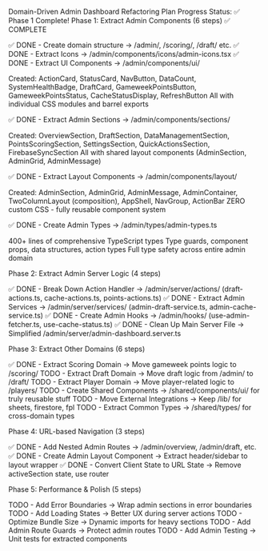 Domain-Driven Admin Dashboard Refactoring Plan
Progress Status: ✅ Phase 1 Complete!
Phase 1: Extract Admin Components (6 steps) ✅ COMPLETE

✅ DONE - Create domain structure → /admin/, /scoring/, /draft/ etc.
✅ DONE - Extract Icons → /admin/components/icons/admin-icons.tsx
✅ DONE - Extract UI Components → /admin/components/ui/

Created: ActionCard, StatusCard, NavButton, DataCount, SystemHealthBadge, DraftCard, GameweekPointsButton, GameweekPointsStatus, CacheStatusDisplay, RefreshButton
All with individual CSS modules and barrel exports


✅ DONE - Extract Admin Sections → /admin/components/sections/

Created: OverviewSection, DraftSection, DataManagementSection, PointsScoringSection, SettingsSection, QuickActionsSection, FirebaseSyncSection
All with shared layout components (AdminSection, AdminGrid, AdminMessage)


✅ DONE - Extract Layout Components → /admin/components/layout/

Created: AdminSection, AdminGrid, AdminMessage, AdminContainer, TwoColumnLayout (composition), AppShell, NavGroup, ActionBar
ZERO custom CSS - fully reusable component system


✅ DONE - Create Admin Types → /admin/types/admin-types.ts

400+ lines of comprehensive TypeScript types
Type guards, component props, data structures, action types
Full type safety across entire admin domain

Phase 2: Extract Admin Server Logic (4 steps)

✅ DONE - Break Down Action Handler → /admin/server/actions/ (draft-actions.ts, cache-actions.ts, points-actions.ts)
✅ DONE - Extract Admin Services → /admin/server/services/ (admin-draft-service.ts, admin-cache-service.ts)
✅ DONE - Create Admin Hooks → /admin/hooks/ (use-admin-fetcher.ts, use-cache-status.ts)
✅ DONE - Clean Up Main Server File → Simplified /admin/server/admin-dashboard.server.ts

Phase 3: Extract Other Domains (6 steps)

✅ DONE - Extract Scoring Domain → Move gameweek points logic to /scoring/
TODO - Extract Draft Domain → Move draft logic from /admin/ to /draft/
TODO - Extract Player Domain → Move player-related logic to /players/
TODO - Create Shared Components → /shared/components/ui/ for truly reusable stuff
TODO - Move External Integrations → Keep /lib/ for sheets, firestore, fpl
TODO - Extract Common Types → /shared/types/ for cross-domain types

Phase 4: URL-based Navigation (3 steps)

✅ DONE - Add Nested Admin Routes → /admin/overview, /admin/draft, etc.
✅ DONE - Create Admin Layout Component → Extract header/sidebar to layout wrapper
✅ DONE - Convert Client State to URL State → Remove activeSection state, use router

Phase 5: Performance & Polish (5 steps)

TODO - Add Error Boundaries → Wrap admin sections in error boundaries
TODO - Add Loading States → Better UX during server actions
TODO - Optimize Bundle Size → Dynamic imports for heavy sections
TODO - Add Admin Route Guards → Protect admin routes
TODO - Add Admin Testing → Unit tests for extracted components
